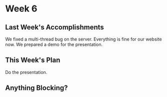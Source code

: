 # Week 6
## Last Week's Accomplishments
We fixed a multi-thread bug on the server. Everything is fine for our website now. We prepared a demo for the presentation.

## This Week's Plan
Do the presentation.

## Anything Blocking?

